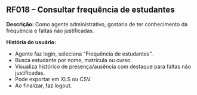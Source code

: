 ## RF018 – Consultar frequência de estudantes
**Descrição:** Como agente administrativo, gostaria de ter conhecimento da frequência e faltas não justificadas.

**História do usuário:**
- Agente faz login, seleciona “Frequência de estudantes”.
- Busca estudante por nome, matrícula ou curso.
- Visualiza histórico de presença/ausência com destaque para faltas não justificadas.
- Pode exportar em XLS ou CSV.
- Ao finalizar, faz logout.
